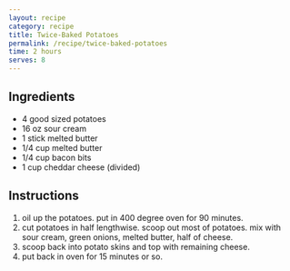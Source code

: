 ```yaml
---
layout: recipe
category: recipe
title: Twice-Baked Potatoes
permalink: /recipe/twice-baked-potatoes
time: 2 hours
serves: 8
---
```


## Ingredients

- 4 good sized potatoes
- 16 oz sour cream
- 1 stick melted butter
- 1/4 cup melted butter
- 1/4 cup bacon bits
- 1 cup cheddar cheese (divided)

## Instructions

1. oil up the potatoes. put in 400 degree oven for 90 minutes.
2. cut potatoes in half lengthwise. scoop out most of potatoes. mix with sour cream, green onions, melted butter, half of cheese.
3. scoop back into potato skins and top with remaining cheese.
4. put back in oven for 15 minutes or so.
